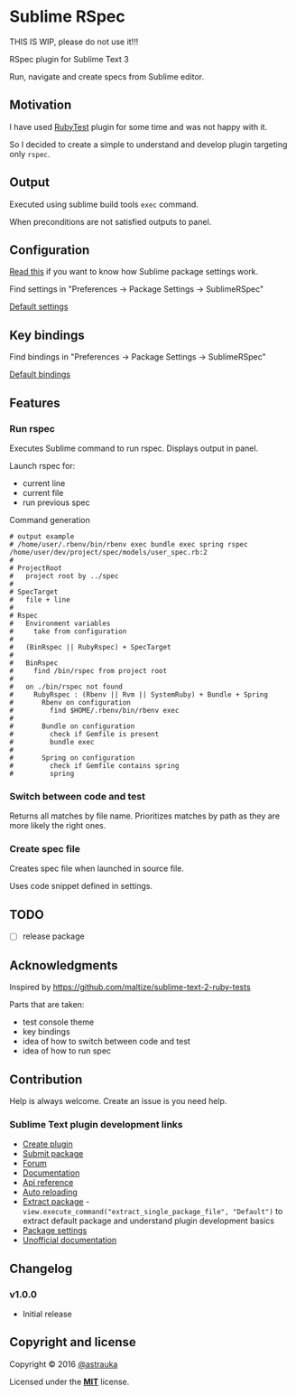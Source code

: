 # Sublime RSpec

THIS IS WIP, please do not use it!!!

RSpec plugin for Sublime Text 3

Run, navigate and create specs from Sublime editor.

## Motivation

I have used [RubyTest](https://github.com/maltize/sublime-text-2-ruby-tests)
plugin for some time and was not happy with it.

So I decided to create a simple to understand and develop plugin targeting only `rspec`.

## Output

Executed using sublime build tools `exec` command.

When preconditions are not satisfied outputs to panel.

## Configuration

[Read this](http://www.granneman.com/webdev/editors/sublime-text/configuring-sublime-text/)
if you want to know how Sublime package settings work.

Find settings in "Preferences -> Package Settings -> SublimeRSpec"

[Default settings](https://github.com/astrauka/SublimeRSpec/blob/master/SublimeRSpec.sublime-settings)

## Key bindings

Find bindings in "Preferences -> Package Settings -> SublimeRSpec"

[Default bindings](https://github.com/astrauka/SublimeRSpec/blob/master/Default.sublime-keymap)

## Features

### Run rspec

Executes Sublime command to run rspec.
Displays output in panel.

Launch rspec for:
* current line
* current file
* run previous spec

Command generation

```
# output example
# /home/user/.rbenv/bin/rbenv exec bundle exec spring rspec /home/user/dev/project/spec/models/user_spec.rb:2
#
# ProjectRoot
#   project root by ../spec
#
# SpecTarget
#   file + line
#
# Rspec
#   Environment variables
#     take from configuration
#
#   (BinRspec || RubyRspec) + SpecTarget
#
#   BinRspec
#     find /bin/rspec from project root
#
#   on ./bin/rspec not found
#     RubyRspec : (Rbenv || Rvm || SystemRuby) + Bundle + Spring
#       Rbenv on configuration
#         find $HOME/.rbenv/bin/rbenv exec
#
#       Bundle on configuration
#         check if Gemfile is present
#         bundle exec
#
#       Spring on configuration
#         check if Gemfile contains spring
#         spring
```

### Switch between code and test

Returns all matches by file name.
Prioritizes matches by path as they are more likely the right ones.

### Create spec file

Creates spec file when launched in source file.

Uses code snippet defined in settings.

## TODO

- [ ] release package

## Acknowledgments

Inspired by https://github.com/maltize/sublime-text-2-ruby-tests

Parts that are taken:
* test console theme
* key bindings
* idea of how to switch between code and test
* idea of how to run spec

## Contribution

Help is always welcome. Create an issue is you need help.

### Sublime Text plugin development links

* [Create plugin](https://clarknikdelpowell.com/blog/creating-sublime-text-3-plugins-part-1/)
* [Submit package](https://packagecontrol.io/docs/submitting_a_package)
* [Forum](https://forum.sublimetext.com/c/technical-support)
* [Documentation](https://www.sublimetext.com/docs/3/)
* [Api reference](https://www.sublimetext.com/docs/3/api_reference.html)
* [Auto reloading](https://forum.sublimetext.com/t/auto-reloading-of-python-module-files-used-by-plugin/5321/7)
* [Extract package](https://github.com/SublimeText/ExtractSublimePackage) -
`view.execute_command("extract_single_package_file", "Default")` to extract default package and understand plugin development basics
* [Package settings](https://www.sublimetext.com/docs/3/packages.html)
* [Unofficial documentation](http://docs.sublimetext.info/en/latest/index.html)

## Changelog

### v1.0.0

* Initial release

## Copyright and license

Copyright © 2016 [@astrauka](http://twitter.com/astrauka)

Licensed under the [**MIT**](http://miro.mit-license.org) license.
